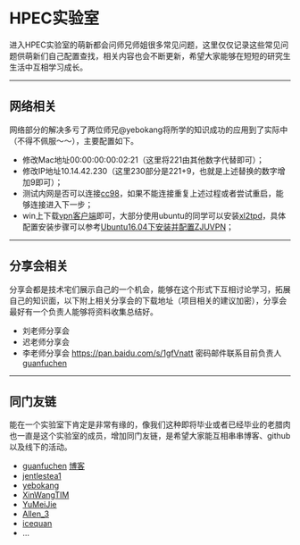 # HPEC实验室

进入HPEC实验室的萌新都会问师兄师姐很多常见问题，这里仅仅记录这些常见问题供萌新们自己配置查找，相关内容也会不断更新，希望大家能够在短短的研究生生活中互相学习成长。

---
## 网络相关

网络部分的解决多亏了两位师兄@yebokang将所学的知识成功的应用到了实际中（不得不佩服～～），主要配置如下。
- 修改Mac地址00:00:00:00:02:21（这里将221由其他数字代替即可）；
- 修改IP地址10.14.42.230（这里230部分是221+9，也就是上述替换的数字增加9即可）；
- 测试内网是否可以连接[cc98](https://www.cc98.org/)，如果不能连接重复上述过程或者尝试重启，能够连接进入下一步；
- win上下载[vpn客户端](http://zuits.zju.edu.cn/2017/0622/c12077a629723/page.htm)即可，大部分使用ubuntu的同学可以安装[xl2tpd](https://pan.baidu.com/s/1LtB7bNWqUFkFdqGsypz3pw)，具体配置安装步骤可以参考[Ubuntu16.04下安装并配置ZJUVPN](https://my.oschina.net/u/3772643/blog/1615588)；


---
## 分享会相关

分享会都是技术宅们展示自己的一个机会，能够在这个形式下互相讨论学习，拓展自己的知识面，以下附上相关分享会的下载地址（项目相关的建议加密），分享会最好有一个负责人能够将资料收集总结好。
- 刘老师分享会
- 迟老师分享会
- 李老师分享会
https://pan.baidu.com/s/1gfVnatt 密码邮件联系目前负责人[guanfuchen](guanfuchen@zju.edu.cn)

---
## 同门友链

能在一个实验室下肯定是非常有缘的，像我们这种即将毕业或者已经毕业的老腊肉也一直是这个实验室的成员，增加同门友链，是希望大家能互相串串博客、github以及线下的活动。

- [guanfuchen](https://github.com/guanfuchen) [博客](https://guanfuchen.github.io)
- [jentlestea1](https://github.com/jentlestea1)
- [yebokang](https://github.com/yebokang)
- [XinWangTIM](https://github.com/XinWangTIM)
- [YuMeiJie](https://github.com/Gyumeijie)
- [Allen_3](https://github.com/Allen3)
- [icequan](https://github.com/liujingquan)
- ...
